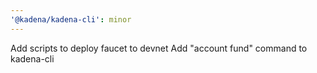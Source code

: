 ```yaml
---
'@kadena/kadena-cli': minor
---
```


Add scripts to deploy faucet to devnet
Add "account fund" command to kadena-cli
